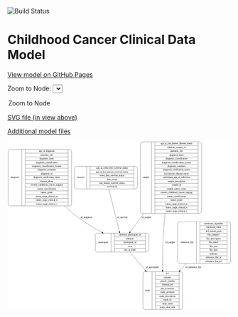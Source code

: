 <link rel='stylesheet' href="assets/style.css">
<link rel='stylesheet' href="https://unpkg.com/leaflet@1.5.1/dist/leaflet.css" integrity="sha512-xwE/Az9zrjBIphAcBb3F6JVqxf46+CDLwfLMHloNu6KEQCAWi6HcDUbeOfBIptF7tcCzusKFjFw2yuvEpDL9wQ==" crossorigin="">
<script type="text/javascript" src="https://code.jquery.com/jquery-3.2.1.min.js"></script>
<script type="text/javascript"  src="https://unpkg.com/leaflet@1.5.1/dist/leaflet.js"></script>
<script type="text/javascript" src="assets/actions.js"></script>

![Build Status](https://github.com/CBIIT/c3d-model/actions/workflows/model-test-and-deploy.yml/badge.svg)

# Childhood Cancer Clinical Data Model

[View model on GitHub Pages](https://cbiit.github.io/c3d-model/)


Zoom to Node: <select id="node_select">
  <option value="">Zoom to Node</option>
</select>
<div id="model"></div>

<p>
<a href="./model-desc/c3d-model.svg">SVG file (in view above)</a>
<p>
<a href="./model-desc">Additional model files</a>
<div id='graph' style='display:off;'>
<svg width="1371pt" height="1033pt"
 viewBox="0.00 0.00 1371.00 1033.00" xmlns="http://www.w3.org/2000/svg" xmlns:xlink="http://www.w3.org/1999/xlink">
<g id="graph0" class="graph" transform="scale(1 1) rotate(0) translate(4 1029)">
<title>Perl</title>
<polygon fill="#ffffff" stroke="transparent" points="-4,4 -4,-1029 1367,-1029 1367,4 -4,4"/>
<!-- diagnosis -->
<g id="node1" class="node">
<title>diagnosis</title>
<path fill="none" stroke="#000000" d="M12,-633.5C12,-633.5 377,-633.5 377,-633.5 383,-633.5 389,-639.5 389,-645.5 389,-645.5 389,-966.5 389,-966.5 389,-972.5 383,-978.5 377,-978.5 377,-978.5 12,-978.5 12,-978.5 6,-978.5 0,-972.5 0,-966.5 0,-966.5 0,-645.5 0,-645.5 0,-639.5 6,-633.5 12,-633.5"/>
<text text-anchor="middle" x="42" y="-802.3" font-family="Times,serif" font-size="14.00" fill="#000000">diagnosis</text>
<polyline fill="none" stroke="#000000" points="84,-633.5 84,-978.5 "/>
<text text-anchor="middle" x="94.5" y="-802.3" font-family="Times,serif" font-size="14.00" fill="#000000"> </text>
<polyline fill="none" stroke="#000000" points="105,-633.5 105,-978.5 "/>
<text text-anchor="middle" x="236.5" y="-963.3" font-family="Times,serif" font-size="14.00" fill="#000000">age_at_diagnosis</text>
<polyline fill="none" stroke="#000000" points="105,-955.5 368,-955.5 "/>
<text text-anchor="middle" x="236.5" y="-940.3" font-family="Times,serif" font-size="14.00" fill="#000000">anatomic_site</text>
<polyline fill="none" stroke="#000000" points="105,-932.5 368,-932.5 "/>
<text text-anchor="middle" x="236.5" y="-917.3" font-family="Times,serif" font-size="14.00" fill="#000000">diagnosis_basis</text>
<polyline fill="none" stroke="#000000" points="105,-909.5 368,-909.5 "/>
<text text-anchor="middle" x="236.5" y="-894.3" font-family="Times,serif" font-size="14.00" fill="#000000">diagnosis_classification</text>
<polyline fill="none" stroke="#000000" points="105,-886.5 368,-886.5 "/>
<text text-anchor="middle" x="236.5" y="-871.3" font-family="Times,serif" font-size="14.00" fill="#000000">diagnosis_classification_system</text>
<polyline fill="none" stroke="#000000" points="105,-863.5 368,-863.5 "/>
<text text-anchor="middle" x="236.5" y="-848.3" font-family="Times,serif" font-size="14.00" fill="#000000">diagnosis_comment</text>
<polyline fill="none" stroke="#000000" points="105,-840.5 368,-840.5 "/>
<text text-anchor="middle" x="236.5" y="-825.3" font-family="Times,serif" font-size="14.00" fill="#000000">diagnosis_id</text>
<polyline fill="none" stroke="#000000" points="105,-817.5 368,-817.5 "/>
<text text-anchor="middle" x="236.5" y="-802.3" font-family="Times,serif" font-size="14.00" fill="#000000">diagnosis_verification_status</text>
<polyline fill="none" stroke="#000000" points="105,-794.5 368,-794.5 "/>
<text text-anchor="middle" x="236.5" y="-779.3" font-family="Times,serif" font-size="14.00" fill="#000000">disease_phase</text>
<polyline fill="none" stroke="#000000" points="105,-771.5 368,-771.5 "/>
<text text-anchor="middle" x="236.5" y="-756.3" font-family="Times,serif" font-size="14.00" fill="#000000">toronto_childhood_cancer_staging</text>
<polyline fill="none" stroke="#000000" points="105,-748.5 368,-748.5 "/>
<text text-anchor="middle" x="236.5" y="-733.3" font-family="Times,serif" font-size="14.00" fill="#000000">tumor_classification</text>
<polyline fill="none" stroke="#000000" points="105,-725.5 368,-725.5 "/>
<text text-anchor="middle" x="236.5" y="-710.3" font-family="Times,serif" font-size="14.00" fill="#000000">tumor_grade</text>
<polyline fill="none" stroke="#000000" points="105,-702.5 368,-702.5 "/>
<text text-anchor="middle" x="236.5" y="-687.3" font-family="Times,serif" font-size="14.00" fill="#000000">tumor_stage_clinical_m</text>
<polyline fill="none" stroke="#000000" points="105,-679.5 368,-679.5 "/>
<text text-anchor="middle" x="236.5" y="-664.3" font-family="Times,serif" font-size="14.00" fill="#000000">tumor_stage_clinical_n</text>
<polyline fill="none" stroke="#000000" points="105,-656.5 368,-656.5 "/>
<text text-anchor="middle" x="236.5" y="-641.3" font-family="Times,serif" font-size="14.00" fill="#000000">tumor_stage_clinical_t</text>
<polyline fill="none" stroke="#000000" points="368,-633.5 368,-978.5 "/>
<text text-anchor="middle" x="378.5" y="-802.3" font-family="Times,serif" font-size="14.00" fill="#000000"> </text>
</g>
<!-- participant -->
<g id="node3" class="node">
<title>participant</title>
<path fill="none" stroke="#000000" d="M546.5,-351.5C546.5,-351.5 850.5,-351.5 850.5,-351.5 856.5,-351.5 862.5,-357.5 862.5,-363.5 862.5,-363.5 862.5,-454.5 862.5,-454.5 862.5,-460.5 856.5,-466.5 850.5,-466.5 850.5,-466.5 546.5,-466.5 546.5,-466.5 540.5,-466.5 534.5,-460.5 534.5,-454.5 534.5,-454.5 534.5,-363.5 534.5,-363.5 534.5,-357.5 540.5,-351.5 546.5,-351.5"/>
<text text-anchor="middle" x="582.5" y="-405.3" font-family="Times,serif" font-size="14.00" fill="#000000">participant</text>
<polyline fill="none" stroke="#000000" points="630.5,-351.5 630.5,-466.5 "/>
<text text-anchor="middle" x="641" y="-405.3" font-family="Times,serif" font-size="14.00" fill="#000000"> </text>
<polyline fill="none" stroke="#000000" points="651.5,-351.5 651.5,-466.5 "/>
<text text-anchor="middle" x="746.5" y="-451.3" font-family="Times,serif" font-size="14.00" fill="#000000">alternate_participant_id</text>
<polyline fill="none" stroke="#000000" points="651.5,-443.5 841.5,-443.5 "/>
<text text-anchor="middle" x="746.5" y="-428.3" font-family="Times,serif" font-size="14.00" fill="#000000">ethnicity</text>
<polyline fill="none" stroke="#000000" points="651.5,-420.5 841.5,-420.5 "/>
<text text-anchor="middle" x="746.5" y="-405.3" font-family="Times,serif" font-size="14.00" fill="#000000">participant_id</text>
<polyline fill="none" stroke="#000000" points="651.5,-397.5 841.5,-397.5 "/>
<text text-anchor="middle" x="746.5" y="-382.3" font-family="Times,serif" font-size="14.00" fill="#000000">race</text>
<polyline fill="none" stroke="#000000" points="651.5,-374.5 841.5,-374.5 "/>
<text text-anchor="middle" x="746.5" y="-359.3" font-family="Times,serif" font-size="14.00" fill="#000000">sex_at_birth</text>
<polyline fill="none" stroke="#000000" points="841.5,-351.5 841.5,-466.5 "/>
<text text-anchor="middle" x="852" y="-405.3" font-family="Times,serif" font-size="14.00" fill="#000000"> </text>
</g>
<!-- diagnosis&#45;&gt;participant -->
<g id="edge2" class="edge">
<title>diagnosis&#45;&gt;participant</title>
<path fill="none" stroke="#000000" d="M345.3308,-633.3649C362.2952,-617.0061 379.8448,-601.2383 397.5,-587 451.8901,-543.1364 518.2138,-502.7354 574.7473,-471.5493"/>
<polygon fill="#000000" stroke="#000000" points="576.6462,-474.4998 583.7332,-466.6242 573.2817,-468.3614 576.6462,-474.4998"/>
<text text-anchor="middle" x="480" y="-557.8" font-family="Times,serif" font-size="14.00" fill="#000000">of_diagnosis</text>
</g>
<!-- sample -->
<g id="node2" class="node">
<title>sample</title>
<path fill="none" stroke="#000000" d="M822,-587.5C822,-587.5 1173,-587.5 1173,-587.5 1179,-587.5 1185,-593.5 1185,-599.5 1185,-599.5 1185,-1012.5 1185,-1012.5 1185,-1018.5 1179,-1024.5 1173,-1024.5 1173,-1024.5 822,-1024.5 822,-1024.5 816,-1024.5 810,-1018.5 810,-1012.5 810,-1012.5 810,-599.5 810,-599.5 810,-593.5 816,-587.5 822,-587.5"/>
<text text-anchor="middle" x="844" y="-802.3" font-family="Times,serif" font-size="14.00" fill="#000000">sample</text>
<polyline fill="none" stroke="#000000" points="878,-587.5 878,-1024.5 "/>
<text text-anchor="middle" x="888.5" y="-802.3" font-family="Times,serif" font-size="14.00" fill="#000000"> </text>
<polyline fill="none" stroke="#000000" points="899,-587.5 899,-1024.5 "/>
<text text-anchor="middle" x="1031.5" y="-1009.3" font-family="Times,serif" font-size="14.00" fill="#000000">age_at_last_known_disease_status</text>
<polyline fill="none" stroke="#000000" points="899,-1001.5 1164,-1001.5 "/>
<text text-anchor="middle" x="1031.5" y="-986.3" font-family="Times,serif" font-size="14.00" fill="#000000">alternate_sample_id</text>
<polyline fill="none" stroke="#000000" points="899,-978.5 1164,-978.5 "/>
<text text-anchor="middle" x="1031.5" y="-963.3" font-family="Times,serif" font-size="14.00" fill="#000000">anatomic_site</text>
<polyline fill="none" stroke="#000000" points="899,-955.5 1164,-955.5 "/>
<text text-anchor="middle" x="1031.5" y="-940.3" font-family="Times,serif" font-size="14.00" fill="#000000">diagnosis_basis</text>
<polyline fill="none" stroke="#000000" points="899,-932.5 1164,-932.5 "/>
<text text-anchor="middle" x="1031.5" y="-917.3" font-family="Times,serif" font-size="14.00" fill="#000000">diagnosis_classification</text>
<polyline fill="none" stroke="#000000" points="899,-909.5 1164,-909.5 "/>
<text text-anchor="middle" x="1031.5" y="-894.3" font-family="Times,serif" font-size="14.00" fill="#000000">diagnosis_classification_system</text>
<polyline fill="none" stroke="#000000" points="899,-886.5 1164,-886.5 "/>
<text text-anchor="middle" x="1031.5" y="-871.3" font-family="Times,serif" font-size="14.00" fill="#000000">diagnosis_comment</text>
<polyline fill="none" stroke="#000000" points="899,-863.5 1164,-863.5 "/>
<text text-anchor="middle" x="1031.5" y="-848.3" font-family="Times,serif" font-size="14.00" fill="#000000">diagnosis_verification_status</text>
<polyline fill="none" stroke="#000000" points="899,-840.5 1164,-840.5 "/>
<text text-anchor="middle" x="1031.5" y="-825.3" font-family="Times,serif" font-size="14.00" fill="#000000">last_known_disease_status</text>
<polyline fill="none" stroke="#000000" points="899,-817.5 1164,-817.5 "/>
<text text-anchor="middle" x="1031.5" y="-802.3" font-family="Times,serif" font-size="14.00" fill="#000000">participant_age_at_collection</text>
<polyline fill="none" stroke="#000000" points="899,-794.5 1164,-794.5 "/>
<text text-anchor="middle" x="1031.5" y="-779.3" font-family="Times,serif" font-size="14.00" fill="#000000">sample_description</text>
<polyline fill="none" stroke="#000000" points="899,-771.5 1164,-771.5 "/>
<text text-anchor="middle" x="1031.5" y="-756.3" font-family="Times,serif" font-size="14.00" fill="#000000">sample_id</text>
<polyline fill="none" stroke="#000000" points="899,-748.5 1164,-748.5 "/>
<text text-anchor="middle" x="1031.5" y="-733.3" font-family="Times,serif" font-size="14.00" fill="#000000">sample_tumor_status</text>
<polyline fill="none" stroke="#000000" points="899,-725.5 1164,-725.5 "/>
<text text-anchor="middle" x="1031.5" y="-710.3" font-family="Times,serif" font-size="14.00" fill="#000000">toronto_childhood_cancer_staging</text>
<polyline fill="none" stroke="#000000" points="899,-702.5 1164,-702.5 "/>
<text text-anchor="middle" x="1031.5" y="-687.3" font-family="Times,serif" font-size="14.00" fill="#000000">tumor_classification</text>
<polyline fill="none" stroke="#000000" points="899,-679.5 1164,-679.5 "/>
<text text-anchor="middle" x="1031.5" y="-664.3" font-family="Times,serif" font-size="14.00" fill="#000000">tumor_grade</text>
<polyline fill="none" stroke="#000000" points="899,-656.5 1164,-656.5 "/>
<text text-anchor="middle" x="1031.5" y="-641.3" font-family="Times,serif" font-size="14.00" fill="#000000">tumor_stage_clinical_m</text>
<polyline fill="none" stroke="#000000" points="899,-633.5 1164,-633.5 "/>
<text text-anchor="middle" x="1031.5" y="-618.3" font-family="Times,serif" font-size="14.00" fill="#000000">tumor_stage_clinical_n</text>
<polyline fill="none" stroke="#000000" points="899,-610.5 1164,-610.5 "/>
<text text-anchor="middle" x="1031.5" y="-595.3" font-family="Times,serif" font-size="14.00" fill="#000000">tumor_stage_clinical_t</text>
<polyline fill="none" stroke="#000000" points="1164,-587.5 1164,-1024.5 "/>
<text text-anchor="middle" x="1174.5" y="-802.3" font-family="Times,serif" font-size="14.00" fill="#000000"> </text>
</g>
<!-- sample&#45;&gt;participant -->
<g id="edge5" class="edge">
<title>sample&#45;&gt;participant</title>
<path fill="none" stroke="#000000" d="M832.9123,-587.4671C802.0557,-546.497 772.0652,-506.6769 748.2712,-475.0842"/>
<polygon fill="#000000" stroke="#000000" points="750.8565,-472.6991 742.0446,-466.8168 745.265,-476.9104 750.8565,-472.6991"/>
<text text-anchor="middle" x="848" y="-557.8" font-family="Times,serif" font-size="14.00" fill="#000000">of_sample</text>
</g>
<!-- study -->
<g id="node4" class="node">
<title>study</title>
<path fill="none" stroke="#000000" d="M838,-.5C838,-.5 1057,-.5 1057,-.5 1063,-.5 1069,-6.5 1069,-12.5 1069,-12.5 1069,-218.5 1069,-218.5 1069,-224.5 1063,-230.5 1057,-230.5 1057,-230.5 838,-230.5 838,-230.5 832,-230.5 826,-224.5 826,-218.5 826,-218.5 826,-12.5 826,-12.5 826,-6.5 832,-.5 838,-.5"/>
<text text-anchor="middle" x="854" y="-111.8" font-family="Times,serif" font-size="14.00" fill="#000000">study</text>
<polyline fill="none" stroke="#000000" points="882,-.5 882,-230.5 "/>
<text text-anchor="middle" x="892.5" y="-111.8" font-family="Times,serif" font-size="14.00" fill="#000000"> </text>
<polyline fill="none" stroke="#000000" points="903,-.5 903,-230.5 "/>
<text text-anchor="middle" x="975.5" y="-215.3" font-family="Times,serif" font-size="14.00" fill="#000000">acl</text>
<polyline fill="none" stroke="#000000" points="903,-207.5 1048,-207.5 "/>
<text text-anchor="middle" x="975.5" y="-192.3" font-family="Times,serif" font-size="14.00" fill="#000000">consent</text>
<polyline fill="none" stroke="#000000" points="903,-184.5 1048,-184.5 "/>
<text text-anchor="middle" x="975.5" y="-169.3" font-family="Times,serif" font-size="14.00" fill="#000000">consent_number</text>
<polyline fill="none" stroke="#000000" points="903,-161.5 1048,-161.5 "/>
<text text-anchor="middle" x="975.5" y="-146.3" font-family="Times,serif" font-size="14.00" fill="#000000">external_url</text>
<polyline fill="none" stroke="#000000" points="903,-138.5 1048,-138.5 "/>
<text text-anchor="middle" x="975.5" y="-123.3" font-family="Times,serif" font-size="14.00" fill="#000000">phs_accession</text>
<polyline fill="none" stroke="#000000" points="903,-115.5 1048,-115.5 "/>
<text text-anchor="middle" x="975.5" y="-100.3" font-family="Times,serif" font-size="14.00" fill="#000000">study_acronym</text>
<polyline fill="none" stroke="#000000" points="903,-92.5 1048,-92.5 "/>
<text text-anchor="middle" x="975.5" y="-77.3" font-family="Times,serif" font-size="14.00" fill="#000000">study_description</text>
<polyline fill="none" stroke="#000000" points="903,-69.5 1048,-69.5 "/>
<text text-anchor="middle" x="975.5" y="-54.3" font-family="Times,serif" font-size="14.00" fill="#000000">study_id</text>
<polyline fill="none" stroke="#000000" points="903,-46.5 1048,-46.5 "/>
<text text-anchor="middle" x="975.5" y="-31.3" font-family="Times,serif" font-size="14.00" fill="#000000">study_name</text>
<polyline fill="none" stroke="#000000" points="903,-23.5 1048,-23.5 "/>
<text text-anchor="middle" x="975.5" y="-8.3" font-family="Times,serif" font-size="14.00" fill="#000000">study_short_title</text>
<polyline fill="none" stroke="#000000" points="1048,-.5 1048,-230.5 "/>
<text text-anchor="middle" x="1058.5" y="-111.8" font-family="Times,serif" font-size="14.00" fill="#000000"> </text>
</g>
<!-- sample&#45;&gt;study -->
<g id="edge6" class="edge">
<title>sample&#45;&gt;study</title>
<path fill="none" stroke="#000000" d="M961.8662,-587.4585C959.7803,-570.0795 957.9466,-552.7691 956.5,-536 947.9668,-437.0799 945.9593,-324.6127 945.9527,-240.896"/>
<polygon fill="#000000" stroke="#000000" points="949.4526,-240.8351 945.9615,-230.832 942.4526,-240.8289 949.4526,-240.8351"/>
<text text-anchor="middle" x="993" y="-405.3" font-family="Times,serif" font-size="14.00" fill="#000000">of_sample</text>
</g>
<!-- participant&#45;&gt;study -->
<g id="edge1" class="edge">
<title>participant&#45;&gt;study</title>
<path fill="none" stroke="#000000" d="M746.3734,-351.4459C771.8484,-320.9189 803.766,-282.8289 832.5,-249 835.4195,-245.5628 838.3841,-242.0788 841.379,-238.5647"/>
<polygon fill="#000000" stroke="#000000" points="844.1499,-240.7094 847.9778,-230.8303 838.8247,-236.1661 844.1499,-240.7094"/>
<text text-anchor="middle" x="883" y="-252.8" font-family="Times,serif" font-size="14.00" fill="#000000">of_participant</text>
</g>
<!-- reference_file -->
<g id="node5" class="node">
<title>reference_file</title>
<path fill="none" stroke="#000000" d="M1050,-282.5C1050,-282.5 1351,-282.5 1351,-282.5 1357,-282.5 1363,-288.5 1363,-294.5 1363,-294.5 1363,-523.5 1363,-523.5 1363,-529.5 1357,-535.5 1351,-535.5 1351,-535.5 1050,-535.5 1050,-535.5 1044,-535.5 1038,-529.5 1038,-523.5 1038,-523.5 1038,-294.5 1038,-294.5 1038,-288.5 1044,-282.5 1050,-282.5"/>
<text text-anchor="middle" x="1096" y="-405.3" font-family="Times,serif" font-size="14.00" fill="#000000">reference_file</text>
<polyline fill="none" stroke="#000000" points="1154,-282.5 1154,-535.5 "/>
<text text-anchor="middle" x="1164.5" y="-405.3" font-family="Times,serif" font-size="14.00" fill="#000000"> </text>
<polyline fill="none" stroke="#000000" points="1175,-282.5 1175,-535.5 "/>
<text text-anchor="middle" x="1258.5" y="-520.3" font-family="Times,serif" font-size="14.00" fill="#000000">checksum_algorithm</text>
<polyline fill="none" stroke="#000000" points="1175,-512.5 1342,-512.5 "/>
<text text-anchor="middle" x="1258.5" y="-497.3" font-family="Times,serif" font-size="14.00" fill="#000000">checksum_value</text>
<polyline fill="none" stroke="#000000" points="1175,-489.5 1342,-489.5 "/>
<text text-anchor="middle" x="1258.5" y="-474.3" font-family="Times,serif" font-size="14.00" fill="#000000">dcf_indexd_guid</text>
<polyline fill="none" stroke="#000000" points="1175,-466.5 1342,-466.5 "/>
<text text-anchor="middle" x="1258.5" y="-451.3" font-family="Times,serif" font-size="14.00" fill="#000000">file_category</text>
<polyline fill="none" stroke="#000000" points="1175,-443.5 1342,-443.5 "/>
<text text-anchor="middle" x="1258.5" y="-428.3" font-family="Times,serif" font-size="14.00" fill="#000000">file_description</text>
<polyline fill="none" stroke="#000000" points="1175,-420.5 1342,-420.5 "/>
<text text-anchor="middle" x="1258.5" y="-405.3" font-family="Times,serif" font-size="14.00" fill="#000000">file_name</text>
<polyline fill="none" stroke="#000000" points="1175,-397.5 1342,-397.5 "/>
<text text-anchor="middle" x="1258.5" y="-382.3" font-family="Times,serif" font-size="14.00" fill="#000000">file_size</text>
<polyline fill="none" stroke="#000000" points="1175,-374.5 1342,-374.5 "/>
<text text-anchor="middle" x="1258.5" y="-359.3" font-family="Times,serif" font-size="14.00" fill="#000000">file_type</text>
<polyline fill="none" stroke="#000000" points="1175,-351.5 1342,-351.5 "/>
<text text-anchor="middle" x="1258.5" y="-336.3" font-family="Times,serif" font-size="14.00" fill="#000000">md5sum</text>
<polyline fill="none" stroke="#000000" points="1175,-328.5 1342,-328.5 "/>
<text text-anchor="middle" x="1258.5" y="-313.3" font-family="Times,serif" font-size="14.00" fill="#000000">reference_file_id</text>
<polyline fill="none" stroke="#000000" points="1175,-305.5 1342,-305.5 "/>
<text text-anchor="middle" x="1258.5" y="-290.3" font-family="Times,serif" font-size="14.00" fill="#000000">reference_file_url</text>
<polyline fill="none" stroke="#000000" points="1342,-282.5 1342,-535.5 "/>
<text text-anchor="middle" x="1352.5" y="-405.3" font-family="Times,serif" font-size="14.00" fill="#000000"> </text>
</g>
<!-- reference_file&#45;&gt;study -->
<g id="edge3" class="edge">
<title>reference_file&#45;&gt;study</title>
<path fill="none" stroke="#000000" d="M1091.3695,-282.4C1078.7281,-267.735 1065.8507,-252.7962 1053.2555,-238.1847"/>
<polygon fill="#000000" stroke="#000000" points="1055.8776,-235.866 1046.6974,-230.5768 1050.5756,-240.4364 1055.8776,-235.866"/>
<text text-anchor="middle" x="1134" y="-252.8" font-family="Times,serif" font-size="14.00" fill="#000000">of_reference_file</text>
</g>
<!-- survival -->
<g id="node6" class="node">
<title>survival</title>
<path fill="none" stroke="#000000" d="M419,-737C419,-737 780,-737 780,-737 786,-737 792,-743 792,-749 792,-749 792,-863 792,-863 792,-869 786,-875 780,-875 780,-875 419,-875 419,-875 413,-875 407,-869 407,-863 407,-863 407,-749 407,-749 407,-743 413,-737 419,-737"/>
<text text-anchor="middle" x="444" y="-802.3" font-family="Times,serif" font-size="14.00" fill="#000000">survival</text>
<polyline fill="none" stroke="#000000" points="481,-737 481,-875 "/>
<text text-anchor="middle" x="491.5" y="-802.3" font-family="Times,serif" font-size="14.00" fill="#000000"> </text>
<polyline fill="none" stroke="#000000" points="502,-737 502,-875 "/>
<text text-anchor="middle" x="636.5" y="-859.8" font-family="Times,serif" font-size="14.00" fill="#000000">age_at_event_free_survival_status</text>
<polyline fill="none" stroke="#000000" points="502,-852 771,-852 "/>
<text text-anchor="middle" x="636.5" y="-836.8" font-family="Times,serif" font-size="14.00" fill="#000000">age_at_last_known_survival_status</text>
<polyline fill="none" stroke="#000000" points="502,-829 771,-829 "/>
<text text-anchor="middle" x="636.5" y="-813.8" font-family="Times,serif" font-size="14.00" fill="#000000">event_free_survival_status</text>
<polyline fill="none" stroke="#000000" points="502,-806 771,-806 "/>
<text text-anchor="middle" x="636.5" y="-790.8" font-family="Times,serif" font-size="14.00" fill="#000000">first_event</text>
<polyline fill="none" stroke="#000000" points="502,-783 771,-783 "/>
<text text-anchor="middle" x="636.5" y="-767.8" font-family="Times,serif" font-size="14.00" fill="#000000">last_known_survival_status</text>
<polyline fill="none" stroke="#000000" points="502,-760 771,-760 "/>
<text text-anchor="middle" x="636.5" y="-744.8" font-family="Times,serif" font-size="14.00" fill="#000000">survival_id</text>
<polyline fill="none" stroke="#000000" points="771,-737 771,-875 "/>
<text text-anchor="middle" x="781.5" y="-802.3" font-family="Times,serif" font-size="14.00" fill="#000000"> </text>
</g>
<!-- survival&#45;&gt;participant -->
<g id="edge4" class="edge">
<title>survival&#45;&gt;participant</title>
<path fill="none" stroke="#000000" d="M616.7445,-736.8479C634.972,-663.7536 663.535,-549.2132 681.6224,-476.681"/>
<polygon fill="#000000" stroke="#000000" points="685.0792,-477.2836 684.1029,-466.7338 678.2872,-475.5898 685.0792,-477.2836"/>
<text text-anchor="middle" x="700" y="-557.8" font-family="Times,serif" font-size="14.00" fill="#000000">of_survival</text>
</g>
</g>
</svg>
</div>
